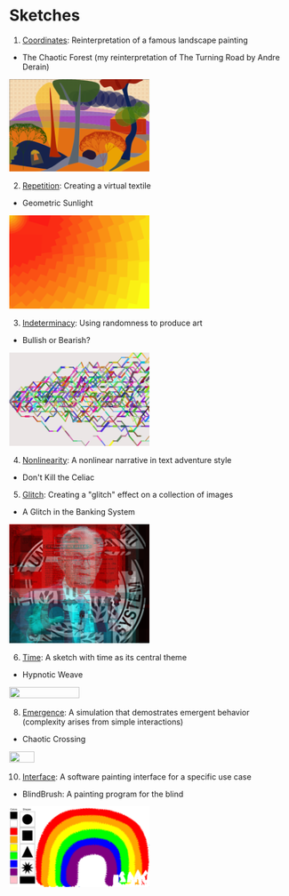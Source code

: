 # Sketches

1. [Coordinates](coordinates): Reinterpretation of a famous landscape painting
- The Chaotic Forest (my reinterpretation of The Turning Road by Andre Derain)
<img src="coordinates/dan-landscape.png" width="50%" height="50%">

2. [Repetition](repetition): Creating a virtual textile
- Geometric Sunlight
<img src="repetition/repetition.png" width="50%" height="50%">

3. [Indeterminacy](Indeterminacy): Using randomness to produce art
- Bullish or Bearish?
<img src="indeterminacy/random.png" width="50%" height="50%">

4. [Nonlinearity](nonlinearity): A nonlinear narrative in text adventure style
- Don't Kill the Celiac

5. [Glitch](glitch): Creating a "glitch" effect on a collection of images 
- A Glitch in the Banking System
<img src="glitch/glitch.png" width="50%" height="50%">

6. [Time](time): A sketch with time as its central theme
- Hypnotic Weave
<img src="time/time.gif" width="50%" height="50%">

8. [Emergence](emergence): A simulation that demostrates emergent behavior (complexity arises from simple interactions)
- Chaotic Crossing
<img src="emergence/emergence.gif" height="30%" width="30%">

10. [Interface](interface): A software painting interface for a specific use case
- BlindBrush: A painting program for the blind
<img src="interface/blind-drawing.png" height="50%" width="50%">

